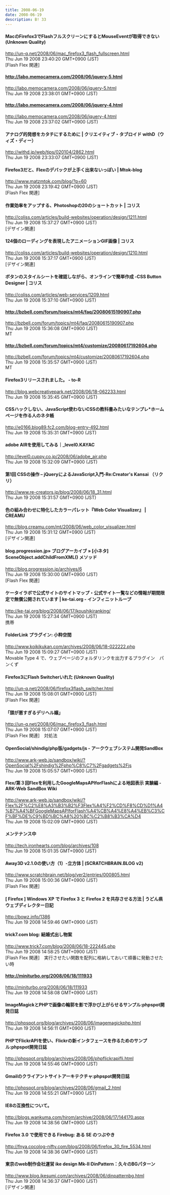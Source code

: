```yaml
---
title: 2008-06-19
date: 2008-06-19
description: B! 33
---
```


#### MacのFirefox3でFlashフルスクリーンにするとMouseEventが取得できない (Unknown Quality)
http://un-q.net/2008/06/mac_firefox3_flash_fullscreen.html<br>
Thu Jun 19 2008 23:40:20 GMT+0900 (JST)<br>
[Flash Flex 関連]


#### http://labo.memocamera.com/2008/06/jquery-5.html
http://labo.memocamera.com/2008/06/jquery-5.html<br>
Thu Jun 19 2008 23:38:01 GMT+0900 (JST)<br>


#### http://labo.memocamera.com/2008/06/jquery-4.html
http://labo.memocamera.com/2008/06/jquery-4.html<br>
Thu Jun 19 2008 23:37:02 GMT+0900 (JST)<br>


#### アナログ的発想をカタチにするために | クリエイティブ・タブロイド withD（ウィズ・ディー）
http://withd.jp/web/tips/020104/2862.html<br>
Thu Jun 19 2008 23:33:07 GMT+0900 (JST)<br>


#### Firefox3だと、Flexのデバックが上手く出来ないっぽい | Mtok-blog
http://www.matzmtok.com/blog/?p=60<br>
Thu Jun 19 2008 23:19:42 GMT+0900 (JST)<br>
[Flash Flex 関連]


####   作業効率をアップする、Photoshopの20のショートカット | コリス
http://coliss.com/articles/build-websites/operation/design/1211.html<br>
Thu Jun 19 2008 15:37:27 GMT+0900 (JST)<br>
[デザイン関連]


####   124個のローディングを表現したアニメーションGIF画像 | コリス
http://coliss.com/articles/build-websites/operation/design/1210.html<br>
Thu Jun 19 2008 15:37:17 GMT+0900 (JST)<br>
[デザイン関連]


####   ボタンのスタイルシートを確認しながら、オンラインで簡単作成 -CSS Button Designer | コリス
http://coliss.com/articles/web-services/1209.html<br>
Thu Jun 19 2008 15:37:10 GMT+0900 (JST)<br>


#### http://bzbell.com/forum/topics/mt4/faq/20080615190907.php
http://bzbell.com/forum/topics/mt4/faq/20080615190907.php<br>
Thu Jun 19 2008 15:36:08 GMT+0900 (JST)<br>
MT


#### http://bzbell.com/forum/topics/mt4/customize/20080617192604.php
http://bzbell.com/forum/topics/mt4/customize/20080617192604.php<br>
Thu Jun 19 2008 15:35:57 GMT+0900 (JST)<br>
MT


#### Firefox3リリースされました。 - to-R
http://blog.webcreativepark.net/2008/06/18-062233.html<br>
Thu Jun 19 2008 15:35:45 GMT+0900 (JST)<br>


#### CSSハックしない、JavaScript使わないCSSの教科書みたいなテンプレ*ホームページを作る人のネタ帳
http://e0166.blog89.fc2.com/blog-entry-492.html<br>
Thu Jun 19 2008 15:35:31 GMT+0900 (JST)<br>


#### adobe AIRを使用してみる｜_level0.KAYAC
http://level0.cuppy.co.jp/2008/06/adobe_air.php<br>
Thu Jun 19 2008 15:32:09 GMT+0900 (JST)<br>


####   第1回 CSSの操作 – jQueryによるJavaScript入門-Re:Creator's Kansai （リクリ）
http://www.re-creators.jp/blog/2008/06/18_31.html<br>
Thu Jun 19 2008 15:31:57 GMT+0900 (JST)<br>


#### 色の組み合わせに特化したカラーパレット『Web Color Visualizer』 | CREAMU
http://blog.creamu.com/mt/2008/06/web_color_visualizer.html<br>
Thu Jun 19 2008 15:31:12 GMT+0900 (JST)<br>
[デザイン関連]


#### blog.progression.jp» ブログアーカイブ » [小ネタ] SceneObject.addChildFromXML() メソッド
http://blog.progression.jp/archives/6<br>
Thu Jun 19 2008 15:30:00 GMT+0900 (JST)<br>
[Flash Flex 関連]


#### ケータイラボで公式サイトのサイトマップ・公式サイト一覧などの情報が期間限定で無償公開されています | ke-tai.org - インフィニットループ
http://ke-tai.org/blog/2008/06/17/koushikiranking/<br>
Thu Jun 19 2008 15:27:34 GMT+0900 (JST)<br>
携帯


#### FolderLink プラグイン: 小粋空間
http://www.koikikukan.com/archives/2008/06/18-022222.php<br>
Thu Jun 19 2008 15:09:27 GMT+0900 (JST)<br>
Movable Type 4 で、ウェブページのフォルダリンクを出力するプラグイン　パンくず


#### Firefox3にFlash Switcherいれた (Unknown Quality)
http://un-q.net/2008/06/firefox3flash_switcher.html<br>
Thu Jun 19 2008 15:08:01 GMT+0900 (JST)<br>
[Flash Flex 関連]


#### 「頭が悪すぎるデリヘル嬢」
http://un-q.net/2008/06/mac_firefox3_flash.html<br>
Thu Jun 19 2008 15:07:07 GMT+0900 (JST)<br>
[Flash Flex 関連]　対処法


#### OpenSocial/shindig/php版/gadgets/js - アークウェブシステム開発SandBox
http://www.ark-web.jp/sandbox/wiki/?OpenSocial%2Fshindig%2Fphp%C8%C7%2Fgadgets%2Fjs<br>
Thu Jun 19 2008 15:05:57 GMT+0900 (JST)<br>


#### Flex/第３回Flexを利用したGoogleMapsAPIforFlashによる地図表示 実験編 - ARK-Web SandBox Wiki
http://www.ark-web.jp/sandbox/wiki/?Flex%2F%C2%E8%A3%B3%B2%F3Flex%A4%F2%CD%F8%CD%D1%A4%B7%A4%BFGoogleMapsAPIforFlash%A4%CB%A4%E8%A4%EB%C3%CF%BF%DE%C9%BD%BC%A8%20%BC%C2%B8%B3%CA%D4<br>
Thu Jun 19 2008 15:02:09 GMT+0900 (JST)<br>


#### メンテナンス中
http://tech.ironhearts.com/blog/archives/108<br>
Thu Jun 19 2008 15:01:35 GMT+0900 (JST)<br>


#### Away3D v2.1.0の使い方（1）-立方体 | (SCRATCHBRAIN.BLOG v2)
http://www.scratchbrain.net/blog/ver2/entries/000805.html<br>
Thu Jun 19 2008 15:00:36 GMT+0900 (JST)<br>
[Flash Flex 関連]


####   [ Firefox ] Windows XP で Firefox 3 と Firefox 2 を共存させる方法 | うどん県ウェブディレクター日記
http://bowz.info/1386<br>
Thu Jun 19 2008 14:59:46 GMT+0900 (JST)<br>


#### trick7.com blog: 結婚式出し物案
http://www.trick7.com/blog/2008/06/18-222445.php<br>
Thu Jun 19 2008 14:58:25 GMT+0900 (JST)<br>
[Flash Flex 関連]　実行させたい関数を配列に格納しておいて順番に発動させたい時


#### http://miniturbo.org/2008/06/18/111933
http://miniturbo.org/2008/06/18/111933<br>
Thu Jun 19 2008 14:58:08 GMT+0900 (JST)<br>


#### ImageMagickとPHPで画像の輪郭を影で浮かび上がらせるサンプル:phpspot開発日誌
http://phpspot.org/blog/archives/2008/06/imagemagickphp.html<br>
Thu Jun 19 2008 14:56:11 GMT+0900 (JST)<br>


#### PHPでFlickrAPIを使い、Flickrの新インタフェースを作るためのサンプル:phpspot開発日誌
http://phpspot.org/blog/archives/2008/06/phpflickrapifli.html<br>
Thu Jun 19 2008 14:55:46 GMT+0900 (JST)<br>


#### Gmailのクライアントサイトアーキテクチャ:phpspot開発日誌
http://phpspot.org/blog/archives/2008/06/gmail_2.html<br>
Thu Jun 19 2008 14:55:21 GMT+0900 (JST)<br>


#### IE8の互換性について。
http://blogs.wankuma.com/hirom/archive/2008/06/17/144170.aspx<br>
Thu Jun 19 2008 14:38:56 GMT+0900 (JST)<br>


#### Firefox 3.0 で使用できる Firebug: ある SE のつぶやき
http://fnya.cocolog-nifty.com/blog/2008/06/firefox_30_fire_5534.html<br>
Thu Jun 19 2008 14:38:36 GMT+0900 (JST)<br>


#### 東京のweb制作会社運営 ike design Mk-II:DinPattern：久々のBGパターン
http://www.blog.ikesumi.com/archives/2008/06/dinpatternbg.html<br>
Thu Jun 19 2008 14:36:37 GMT+0900 (JST)<br>
[デザイン関連]


